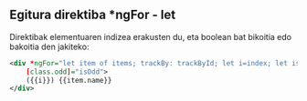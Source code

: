 ## Egitura direktiba *ngFor - let

Direktibak elementuaren indizea erakusten du, eta boolean bat bikoitia edo bakoitia den jakiteko:

```xml
<div *ngFor="let item of items; trackBy: trackById; let i=index; let isOdd=odd"
    [class.odd]="isOdd">
    ({{i}}) {{item.name}}
</div>
```

